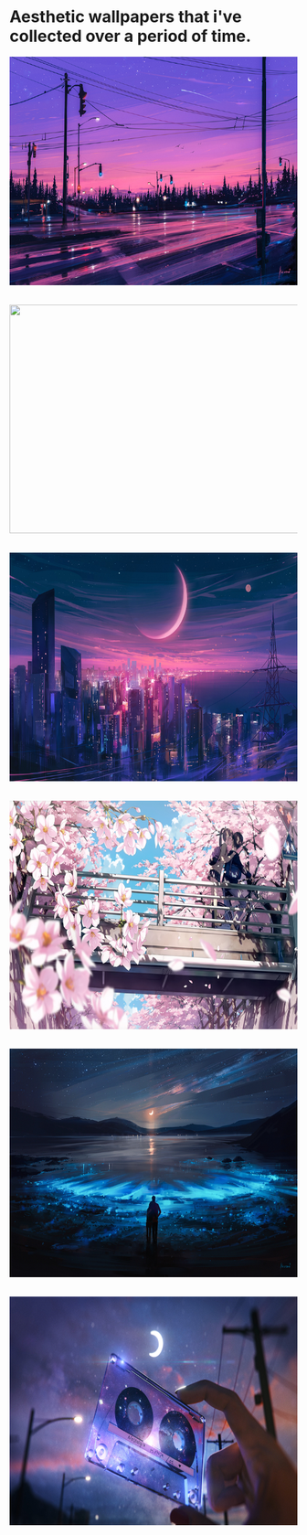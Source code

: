 # Aesthetic wallpapers that i've collected over a period of time.

<p align="left">
<img height=400 width=600 src="7pm.jpg">&nbsp;&nbsp;
</p>

<p align="right">
<img height=400 width=600 src="limits.jpg">&nbsp;&nbsp;
</p>

<p align="left">
<img height=400 width=600 src="lost-1k.jpg">&nbsp;&nbsp;
</p>

<p align="right">
<img height=400 width=600 src="kiss.jpg">&nbsp;&nbsp;
</p>

<p align="left">
<img height=400 width=600 src="all-i-need.jpg">&nbsp;&nbsp;
</p>

<p align="right">
<img height=400 width=600 src="tape.jpg">&nbsp;&nbsp;
</p>
